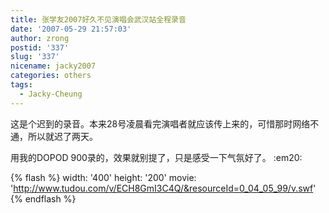 ```yaml
---
title: 张学友2007好久不见演唱会武汉站全程录音
date: '2007-05-29 21:57:03'
author: zrong
postid: '337'
slug: '337'
nicename: jacky2007
categories: others
tags:
  - Jacky-Cheung
---
```


这是个迟到的录音。本来28号凌晨看完演唱者就应该传上来的，可惜那时网络不通，所以就迟了两天。  

用我的DOPOD 900录的，效果就别提了，只是感受一下气氛好了。 :em20:

<!--more-->  
{% flash %}
width: '400'
height: '200'
movie: 'http://www.tudou.com/v/ECH8GmI3C4Q/&resourceId=0_04_05_99/v.swf'
{% endflash %}
